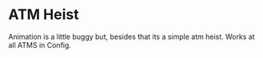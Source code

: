 # ATM Heist

Animation is a little buggy but, besides that its a simple atm heist. Works at all ATMS in Config. 
